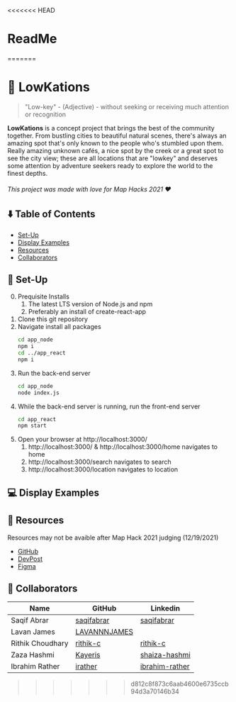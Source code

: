 <<<<<<< HEAD
# ReadMe
=======
# 🌉 LowKations

> "Low-key" - (Adjective) -  without seeking or receiving much attention or recognition

**LowKations** is a concept project that brings the best of the community together. From bustling cities to beautiful natural scenes, there's always an amazing spot that's only known to the people who's stumbled upon them. Really amazing unknown cafés, a nice spot by the creek or a great spot to see the city view; these are all locations that are "lowkey" and deserves some attention by adventure seekers ready to explore the world to the finest depths.

###### This project was made with love for Map Hacks 2021 ❤️

## ⬇️ Table of Contents

* [Set-Up](#set-up)
* [Display Examples](#display-examples)
* [Resources](#resources)
* [Collaborators](#collaborators)

## 🔨 Set-Up

0. Prequisite Installs
    1. The latest LTS version of Node.js and npm
    2. Preferably an install of create-react-app
1. Clone this git repository
2. Navigate install all packages
    ```sh
    cd app_node
    npm i
    cd ../app_react
    npm i
    ```
3. Run the back-end server
    ```sh
    cd app_node
    node index.js
    ```
4. While the back-end server is running, run the front-end server
    ```bash
    cd app_react
    npm start
    ```
5. Open your browser at http://localhost:3000/
    1. http://localhost:3000/ & http://localhost:3000/home navigates to home
    2. http://localhost:3000/search navigates to search
    3. http://localhost:3000/location navigates to location

## 💻  Display Examples


## 📄 Resources

Resources may not be avaible after Map Hack 2021 judging (12/19/2021)
* [GitHub](https://github.com/SaqifAbrar/project-lowkation) 
* [DevPost](https://devpost.com/software/project-lowkey) 
* [Figma](https://www.figma.com/file/PLrYtdabfmb6MV1KQWwpqE/MapHacks---LowKation?node-id=24%3A603)


## 👥 Collaborators

| Name | GitHub | Linkedin |
| ------ | ------ | ------ | 
| Saqif Abrar| [saqifabrar](https://www.github.com/SaqifAbrar) | [saqifabrar](https://www.linkedin.com/in/saqifabrar/) |
| Lavan James | [LAVANNNJAMES](https://github.com/LAVANNNJAMES) |  |
| Rithik Choudhary | [rithik-c](https://github.com/rithik-c) | [rithik-c](https://www.linkedin.com/in/rithik-c/) |
| Zaza Hashmi | [Kayeris](https://github.com/Kayeris) | [shaiza-hashmi](https://www.linkedin.com/in/shaiza-hashmi/) |
| Ibrahim Rather | [irather](https://github.com/irather) | [ibrahim-rather](https://www.linkedin.com/in/ibrahim-rather/) |
>>>>>>> d812c8f873c6aab4600e6735ccb94d3a70146b34
